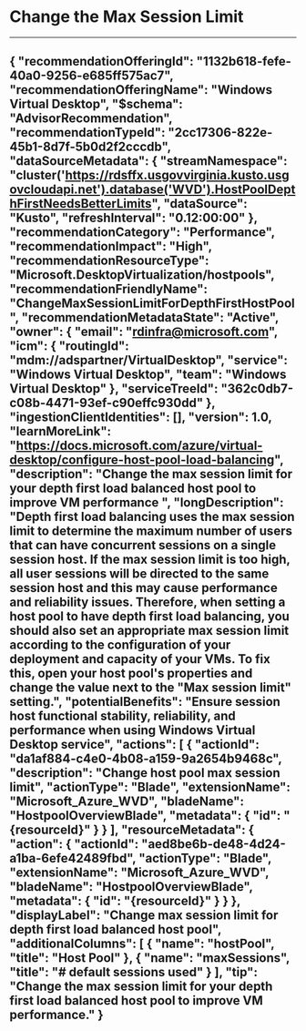 <properties 
    pageTitle="Change the max session limit for your depth first load balanced host pool to improve VM performance"
    description="Change the max session limit for your depth first load balanced host pool to improve VM performance"
    authors="sefriend"
    ms.author="rdinfra"
    articleId="2cc17306-822e-45b1-8d7f-5b0d2f2cccdb_Fairfax"
    selfHelpType="advisorRecommendationMetadata"
    cloudEnvironments="Fairfax"
    ownershipId="Windows_Virtual_Desktop"
/>
# Change the Max Session Limit
---
{
    "recommendationOfferingId": "1132b618-fefe-40a0-9256-e685ff575ac7",
    "recommendationOfferingName": "Windows Virtual Desktop",
    "$schema": "AdvisorRecommendation",
    "recommendationTypeId": "2cc17306-822e-45b1-8d7f-5b0d2f2cccdb",
    "dataSourceMetadata": {
        "streamNamespace": "cluster('https://rdsffx.usgovvirginia.kusto.usgovcloudapi.net').database('WVD').HostPoolDepthFirstNeedsBetterLimits",
        "dataSource": "Kusto",
        "refreshInterval": "0.12:00:00"
    },
    "recommendationCategory": "Performance",
    "recommendationImpact": "High",
    "recommendationResourceType": "Microsoft.DesktopVirtualization/hostpools",
    "recommendationFriendlyName": "ChangeMaxSessionLimitForDepthFirstHostPool",
    "recommendationMetadataState": "Active",
    "owner": {
        "email": "rdinfra@microsoft.com",
        "icm": {
            "routingId": "mdm://adspartner/VirtualDesktop",
            "service": "Windows Virtual Desktop",
            "team": "Windows Virtual Desktop"
        },
        "serviceTreeId": "362c0db7-c08b-4471-93ef-c90effc930dd"
    },
    "ingestionClientIdentities": [],
    "version": 1.0,
    "learnMoreLink": "https://docs.microsoft.com/azure/virtual-desktop/configure-host-pool-load-balancing",
    "description": "Change the max session limit for your depth first load balanced host pool to improve VM performance ",
    "longDescription": "Depth first load balancing uses the max session limit to determine the maximum number of users that can have concurrent sessions on a single session host. If the max session limit is too high, all user sessions will be directed to the same session host and this may cause performance and reliability issues. Therefore, when setting a host pool to have depth first load balancing, you should also set an appropriate max session limit according to the configuration of your deployment and capacity of your VMs. To fix this, open your host pool's properties and change the value next to the \"Max session limit\" setting.",
    "potentialBenefits": "Ensure session host functional stability, reliability, and performance when using Windows Virtual Desktop service",
    "actions": [
        {
            "actionId": "da1af884-c4e0-4b08-a159-9a2654b9468c",
            "description": "Change host pool max session limit",
            "actionType": "Blade",
            "extensionName": "Microsoft_Azure_WVD",
            "bladeName": "HostpoolOverviewBlade",
            "metadata": {
                "id": "{resourceId}"
            }
        }
    ],
    "resourceMetadata": {
        "action": {
            "actionId": "aed8be6b-de48-4d24-a1ba-6efe42489fbd",
            "actionType": "Blade",
            "extensionName": "Microsoft_Azure_WVD",
            "bladeName": "HostpoolOverviewBlade",
            "metadata": {
                "id": "{resourceId}"
            }
        }
    },
    "displayLabel": "Change max session limit for depth first load balanced host pool",
    "additionalColumns": [
        {
            "name": "hostPool",
            "title": "Host Pool"
        },
        {
            "name": "maxSessions",
            "title": "# default sessions used"
        }
    ],
    "tip": "Change the max session limit for your depth first load balanced host pool to improve VM performance."
}
---
